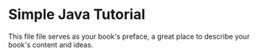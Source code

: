 # Simple Java Tutorial

This file file serves as your book's preface, a great place to describe your book's content and ideas.
